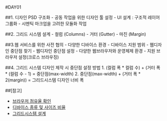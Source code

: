 #DAY01

##1. 디자인 PSD 구조화
	- 공동 작업을 위한 디자인 툴 설정
	- UI 설계 : 구조적 레이어 그룹화
	- 시멘틱 마크업을 고려한 모듈화 작업

##2. 그리드 시스템 설계
	- 컬럼 (Columns)
	- 거터 (Gutter)
	- 마진 (Margin)

##3.웹 서비스를 위한 사전 협의
	- 다양한 디바이스 환경
	- 디바이스 지원 범위
	- 웹디자인 중단점 찾기
	- 웹디자인 중단점 설정
	- 다양한 웹브라우저와 운영체제 환경
	- 지원 브라우저 설정(크로스 브라우징)

##4. 그리드 시스템 디자인 제작 시 중단점 설정 방법
	1. (컬럼 폭 * 컬럼 수) + (거터 폭 * (컬럼 수 - 1) = 중단점(max-width)
	2. 중단점(max-width) + (거터 폭 * 2(margin)) = 그리드시스템 디자인 너비 폭

##[참고]
- [브라우저 점유율 확인](http://gs.statcounter.com/#desktop-browser_version_partially_combined-KR-monthly-201609-201610-bar)
- [디바이스 종류 및 사이즈 비율](http://screensiz.es/phone)
- [그리드시스템 설계](http://gridcalculator.dk/)

